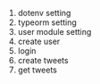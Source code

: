 1. dotenv setting
2. typeorm setting
3. user module setting
4. create user
5. login
6. create tweets
7. get tweets
